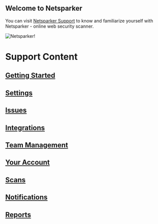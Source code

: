 ## Welcome to Netsparker

You can visit [Netsparker Support](https://www.netsparker.com/support/) to know and familiarize yourself with Netsparker - online web security scanner.

![Netsparker!](https://media-exp1.licdn.com/dms/image/C4D1BAQFoIkCN8fOKYQ/company-background_10000/0/1583231874633?e=2159024400&v=beta&t=K-3F-xPKcneX2m8Q73TWBh3l6S32abU2FrLDs74WgFE "Philadelphia's Magic Gardens")

# Support Content

## [Getting Started](https://tunc-ay.github.io/Netsparker/getting-started.md)<br>
## [Settings](https://www.netsparker.com/support/category/settings)<br>
## [Issues](https://www.netsparker.com/support/category/issues)<br>
## [Integrations](https://www.netsparker.com/support/category/integrations)<br>
## [Team Management](https://www.netsparker.com/support/category/team-management)<br>
## [Your Account](https://www.netsparker.com/support/category/your-account)<br>
## [Scans](https://www.netsparker.com/support/category/scans)<br>
## [Notifications](https://www.netsparker.com/support/category/notifications)<br>
## [Reports](https://www.netsparker.com/support/category/reports)<br>
